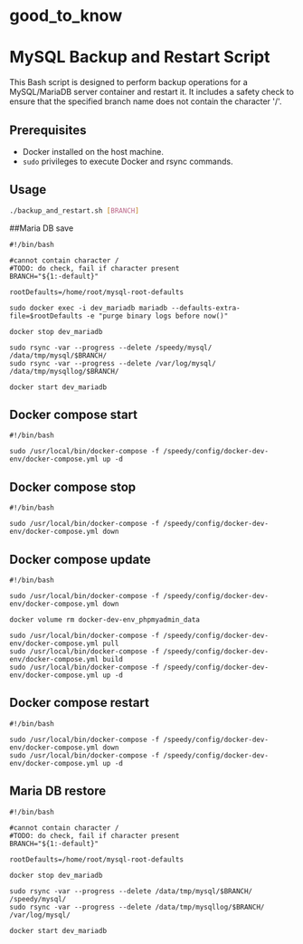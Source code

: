 # good_to_know

# MySQL Backup and Restart Script

This Bash script is designed to perform backup operations for a MySQL/MariaDB server container and restart it. It includes a safety check to ensure that the specified branch name does not contain the character '/'.

## Prerequisites

- Docker installed on the host machine.
- `sudo` privileges to execute Docker and rsync commands.

## Usage

```bash
./backup_and_restart.sh [BRANCH]
```

##Maria DB save

```
#!/bin/bash

#cannot contain character /
#TODO: do check, fail if character present
BRANCH="${1:-default}"

rootDefaults=/home/root/mysql-root-defaults

sudo docker exec -i dev_mariadb mariadb --defaults-extra-file=$rootDefaults -e "purge binary logs before now()"

docker stop dev_mariadb

sudo rsync -var --progress --delete /speedy/mysql/ /data/tmp/mysql/$BRANCH/
sudo rsync -var --progress --delete /var/log/mysql/ /data/tmp/mysqllog/$BRANCH/

docker start dev_mariadb
```

## Docker compose start

```
#!/bin/bash

sudo /usr/local/bin/docker-compose -f /speedy/config/docker-dev-env/docker-compose.yml up -d
```
## Docker compose stop
```
#!/bin/bash

sudo /usr/local/bin/docker-compose -f /speedy/config/docker-dev-env/docker-compose.yml down
```
## Docker compose update
```
#!/bin/bash

sudo /usr/local/bin/docker-compose -f /speedy/config/docker-dev-env/docker-compose.yml down

docker volume rm docker-dev-env_phpmyadmin_data

sudo /usr/local/bin/docker-compose -f /speedy/config/docker-dev-env/docker-compose.yml pull
sudo /usr/local/bin/docker-compose -f /speedy/config/docker-dev-env/docker-compose.yml build
sudo /usr/local/bin/docker-compose -f /speedy/config/docker-dev-env/docker-compose.yml up -d
```
## Docker compose restart
```
#!/bin/bash

sudo /usr/local/bin/docker-compose -f /speedy/config/docker-dev-env/docker-compose.yml down
sudo /usr/local/bin/docker-compose -f /speedy/config/docker-dev-env/docker-compose.yml up -d
```
## Maria DB restore
```
#!/bin/bash

#cannot contain character /
#TODO: do check, fail if character present
BRANCH="${1:-default}"

rootDefaults=/home/root/mysql-root-defaults

docker stop dev_mariadb

sudo rsync -var --progress --delete /data/tmp/mysql/$BRANCH/ /speedy/mysql/
sudo rsync -var --progress --delete /data/tmp/mysqllog/$BRANCH/ /var/log/mysql/

docker start dev_mariadb
```
